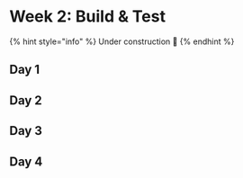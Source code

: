 # Week 2: Build & Test



{% hint style="info" %}
Under construction 🥳
{% endhint %}

## Day 1

## Day 2

## Day 3

## Day 4

